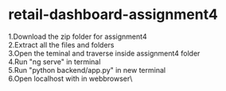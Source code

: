 # retail-dashboard-assignment4

1.Download the zip folder for assignment4\
2.Extract all the files and folders\
3.Open the teminal and traverse inside assignment4 folder\
4.Run "ng serve" in terminal\
5.Run "python backend/app.py" in new terminal\
6.Open localhost with in webbrowser\
